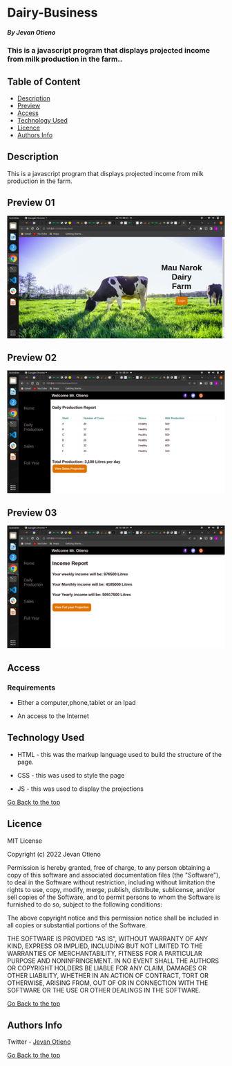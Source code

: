 # Dairy-Business

##### By Jevan Otieno 
### This is  a javascript program that displays projected income from milk production in the farm..

## Table of Content

+ [Description](#description)
+ [Preview](#preview)
+ [Access](#access)
+ [Technology Used](#technology-used)
+ [Licence](#licence)
+ [Authors Info](#author-Info)

## Description
<p>This is  a javascript program that displays projected income from milk production in the farm.</p>

## Preview 01
![Screenshot page](https://github.com/G-vans/Dairy-Business/blob/main/photos/Screenshot%201.png)

## Preview 02
![Screenshot page](https://github.com/G-vans/Dairy-Business/blob/main/photos/Screenshot2.png)

## Preview 03
![Screenshot page](https://github.com/G-vans/Dairy-Business/blob/main/photos/Screenshot%203.png)

## Access

### Requirements

* Either a computer,phone,tablet or an Ipad

* An access to the Internet

## Technology Used
* HTML - this was the markup language used to build the structure of the page.

* CSS - this was used to style the page 

* JS - this was used to display the projections

[Go Back to the top](#Dairy-Business)

## Licence

MIT License

Copyright (c) 2022 Jevan Otieno

Permission is hereby granted, free of charge, to any person obtaining a copy
of this software and associated documentation files (the "Software"), to deal
in the Software without restriction, including without limitation the rights
to use, copy, modify, merge, publish, distribute, sublicense, and/or sell
copies of the Software, and to permit persons to whom the Software is
furnished to do so, subject to the following conditions:

The above copyright notice and this permission notice shall be included in all
copies or substantial portions of the Software.

THE SOFTWARE IS PROVIDED "AS IS", WITHOUT WARRANTY OF ANY KIND, EXPRESS OR
IMPLIED, INCLUDING BUT NOT LIMITED TO THE WARRANTIES OF MERCHANTABILITY,
FITNESS FOR A PARTICULAR PURPOSE AND NONINFRINGEMENT. IN NO EVENT SHALL THE
AUTHORS OR COPYRIGHT HOLDERS BE LIABLE FOR ANY CLAIM, DAMAGES OR OTHER
LIABILITY, WHETHER IN AN ACTION OF CONTRACT, TORT OR OTHERWISE, ARISING FROM,
OUT OF OR IN CONNECTION WITH THE SOFTWARE OR THE USE OR OTHER DEALINGS IN THE
SOFTWARE.

[Go Back to the top](#Dairy-Business)

## Authors Info
Twitter - [Jevan Otieno](https://twitter.com/Oya_ni_gee)

[Go Back to the top](#Dairy-Business)
